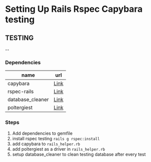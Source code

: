 # Setting Up Rails Rspec Capybara testing
## TESTING
--
### Dependencies
| name | url |
| ---- | --- |
| capybara | [Link](https://github.com/teamcapybara/capybara) |
| rspec-rails | [Link](https://github.com/rspec/rspec-rails) |
| database_cleaner | [Link](https://github.com/DatabaseCleaner/database_cleaner) |
| poltergiest | [Link](https://github.com/teampoltergeist/poltergeist) |

### Steps

1. Add dependencies to gemfile
2. install rspec testing `rails g rspec:install`
3. add capybara to `rails_helper.rb`
4. add poltergiest as a driver in `rails_helper.rb`
5. setup database_cleaner to clean testing database after every test
